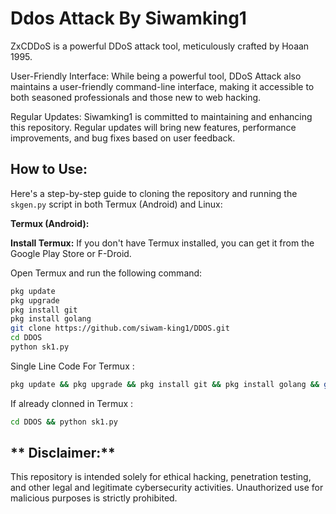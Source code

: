 # **Ddos Attack By Siwamking1**
ZxCDDoS is a powerful DDoS attack tool, meticulously crafted by Hoaan 1995.


User-Friendly Interface: While being a powerful tool, DDoS Attack also maintains a user-friendly command-line interface, making it accessible to both seasoned professionals and those new to web hacking.

Regular Updates: Siwamking1 is committed to maintaining and enhancing this repository. Regular updates will bring new features, performance improvements, and bug fixes based on user feedback.

## **How to Use:**

Here's a step-by-step guide to cloning the repository and running the `skgen.py` script in both Termux (Android) and Linux:

**Termux (Android):**

 **Install Termux:**
If you don't have Termux installed, you can get it from the Google Play Store or F-Droid.

Open Termux and run the following command:
   ```bash
   pkg update
   pkg upgrade
   pkg install git
   pkg install golang
   git clone https://github.com/siwam-king1/DDOS.git
   cd DDOS
   python sk1.py
   ```
Single Line Code For Termux  :
   ```bash
pkg update && pkg upgrade && pkg install git && pkg install golang && git clone https://github.com/siwam-king1/DDOS.git && cd DDOS && python sk1.py
   ```

If already clonned in Termux  :
   ```bash
cd DDOS && python sk1.py
   ```


## ** Disclaimer:** 
This repository is intended solely for ethical hacking, penetration testing, and other legal and legitimate cybersecurity activities. Unauthorized use for malicious purposes is strictly prohibited.
